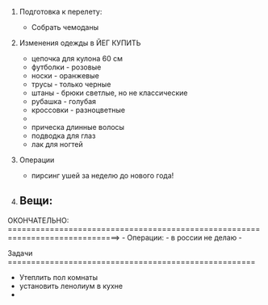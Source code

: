 1. Подготовка к перелету:
    - Собрать чемоданы

2. Изменения одежды в ЙЕГ КУПИТЬ
    - цепочка для кулона 60 см
    - футболки - розовые
    - носки - оранжевые
    - трусы - только черные
    - штаны - брюки светлые, но не классические
    - рубашка - голубая
    - кроссовки - разноцветные
    - 
    - прическа длинные волосы
    - подводка для глаз
    - лак для ногтей

3. Операции
    - пирсинг ушей за неделю до нового года!

4. Вещи:
    - 


ОКОНЧАТЕЛЬНО: ==============================================================================>
    - Операции:
        - в россии не делаю
        - 


Задачи =====================================================
- Утеплить пол комнаты
- установить ленолиум в кухне
- 